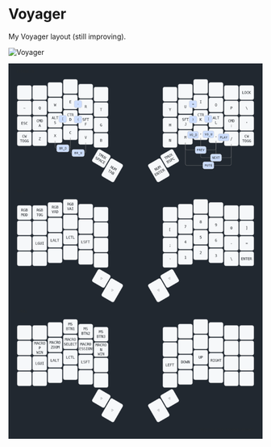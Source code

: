 # Voyager

My Voyager layout (still improving).

![Voyager](https://www.zsa.io/cdn-cgi/image/width=5104,quality=80,format=auto/@voyager/images/home/travel-setup-3.webp)

![Layout](/assets/keymap.png)
